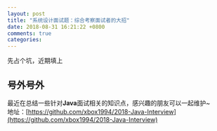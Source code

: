 ```yaml
---
layout: post
title: "系统设计面试题：综合考察面试者的大招"
date: 2018-08-31 16:21:22 +0800
comments: true
categories: 
---
```

先占个坑，近期填上

<!-- more -->

## 号外号外
最近在总结一些针对**Java**面试相关的知识点，感兴趣的朋友可以一起维护~  
地址：[https://github.com/xbox1994/2018-Java-Interview](https://github.com/xbox1994/2018-Java-Interview)
